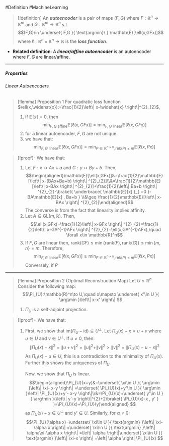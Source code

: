 #Definition #MachineLearning

> [!definition]
> An ***autoencoder*** is a pair of maps $(F,G)$ where $F:\mathbb{R}^n\to \mathbb{R}^m$ and $G:\mathbb{R}^m\to \mathbb{R}^n$ s.t. $$(F,G)\in \underset{ F,G }{ \text{argmin}\ } \mathbb{E}[\ell(x,GFx)]$$where $\ell:\mathbb{R}^n\times \mathbb{R}^n \to \mathbb{R}$ is the ***loss function***. 
- **Related definition**: A ***linear/affine autoencoder*** is an autoencoder where $F,G$ are linear/affine. 

---
##### Properties
###### Linear Autoencoders
> [!lemma] Proposition 1
> For quadratic loss function $\ell(x,\widehat{x}):=\frac{1}{2}\left\| x-\widehat{x} \right\|^{2}_{2}$, 
> 1. if $\mathbb{E}[x]=0$, then $$\min_{F,G \text{ affine}}\mathbb{E}[\ell(x,GFx)]=\min_{F,G \text{ linear}}\mathbb{E}[\ell(x,GFx)]$$
> 2. for a linear autoencoder, $F,G$ are not unique. 
> 3. we have that: $$\min_{F,G \text{ linear}}\mathbb{E}[\ell(x,GFx)]=\min_{P\in\mathbb{R}^{n\times n}, \text{rnk}(P)\leq m}\mathbb{E}[\ell(x,Px)]$$

> [!proof]-
> We have that:
> 1. Let $F:x\mapsto Ax+a$ and $G:y\mapsto By+b$. Then, $$\begin{aligned}\mathbb{E}[\ell(x,GFx)]&=\frac{1}{2}\mathbb{E}[\left\| x-(BAx+Ba+b) \right\| ^{2}_{2}]\\&=\frac{1}{2}\mathbb{E}[\left\| x-BAx \right\| ^{2}_{2}]+\frac{1}{2}\left\| Ba+b \right\| ^{2}_{2}-\braket{ \underbrace{ \mathbb{E}[x] }_{ =0 }-BA\mathbb{E}[x] , Ba+b } \\&\geq \frac{1}{2}\mathbb{E}[\left\| x-BAx \right\| ^{2}_{2}]\end{aligned}$$The converse is from the fact that linearity implies affinity.
> 2. Let $A\in \text{GL}(m,\mathbb{R})$. Then, $$\ell(x,GFx)=\frac{1}{2}\left\| x-GFx \right\| ^{2}_{2}=\frac{1}{2}\left\| x-GA^{-1}AFx \right\| ^{2}_{2}=\ell(x,GA^{-1}AFx),\quad \forall x\in \mathbb{R}^n$$
> 3. If $F,G$ are linear then, $\text{rank}(GF)\leq \min \{ \text{rank}(F),\text{rank}(G) \}\leq \min \{ m,n \}=m$. Therefore, $$\min_{F,G \text{ linear}}\mathbb{E}[\ell(x,GFx)]\geq\min_{P\in\mathbb{R}^{n\times n}, \text{rnk}(P)\leq m}\mathbb{E}[\ell(x,Px)]$$Conversely, if $P$

---
> [!lemma] Proposition 2 (Optimal Reconstruction Map)
> Let $U\leq \mathbb{R}^n$. Consider the following map: $$\Pi_{U}:\mathbb{R}^n\to U,\quad x\mapsto \underset{ x'\in U }{ \arg\min }\left\| x-x' \right\| $$
> 1. $\Pi_{U}$ is a self-adjoint projection.

> [!proof]+
> We have that:
> 1. First, we show that $\text{im}(\Pi_{U}-\text{id})\subseteq U^ \bot$. Let $\Pi_{U}(x)-x= u+v$ where $u\in U$ and $v\in U^\bot$. If $u\neq 0$, then: $$\left\| \Pi_{U}(x)-x \right\| ^{2}=\|u+v\|^{2}=\|u\|^{2}+\|v\|^{2}> \|v\|^{2}=\left\| \Pi_{U}(x)-u -x \right\|^{2} $$As $\Pi_{U}(x)-u\in U$, this is a contradiction to the minimality of $\Pi_{U}(x)$. Further this shows the uniqueness of $\Pi_{U}$. 
>    
>    Now, we show that $\Pi_{U}$ is linear. $$\begin{aligned}\Pi_{U}(x+y)&=\underset{ \xi\in U }{ \arg\min }\left\| \xi- x-y \right\| =\underset{ \Pi_{U}(x)+y'\in U }{ \arg\min }\left\| \Pi_{U}(x)+y'- x-y \right\|\\&=\Pi_{U}(x)+\underset{ y'\in U }{ \arg\min }(\left\| y'-y \right\|^{2}+2\braket{ \Pi_{U}(x)-x , y' } )=\Pi_{U}(x)+\Pi_{U}(y)\end{aligned} $$as $\Pi_{U}(x)-x\in U^ \bot$ and $y'\in U$. Similarly, for $\alpha\neq 0$:$$\Pi_{U}(\alpha x)=\underset{ \xi\in U }{ \text{argmin} }\left\| \xi-\alpha x \right\| =\underset{ \xi\in U }{ \text{argmin} }\left\| \alpha\xi-\alpha x \right\| =\left| \alpha \right|\underset{ \xi\in U }{ \text{argmin} }\left\| \xi-x \right\| =\left| \alpha \right| \Pi_{U}(x) $$
